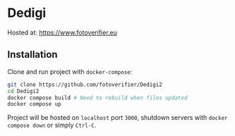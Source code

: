 # Dedigi
Hosted at: https://www.fotoverifier.eu

## Installation
Clone and run project with `docker-compose`:
```bash
git clone https://github.com/fotoverifier/Dedigi2
cd Dedigi2
docker compose build # Need to rebuild when files updated
docker compose up
```
Project will be hosted on `localhost` port `3000`, shutdown servers with `docker compose down` or simply `Ctrl-C`.